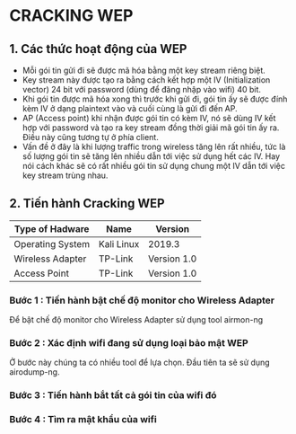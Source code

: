 # CRACKING WEP
## 1. Các thức hoạt động của WEP
- Mỗi gói tin gửi đi sẽ được mã hóa bằng một key stream riêng biệt.
- Key stream này được tạo ra bằng cách kết hợp một IV (Initialization vector) 24 bit với password (dùng để đăng nhập vào wifi) 40 bit.
- Khi gói tin được mã hóa xong thì trước khi gửi đi, gói tin ấy sẽ được đính kèm IV ở dạng plaintext vào và cuối cùng là gửi đi đến AP.
- AP (Access point) khi nhận được gói tin có kèm IV, nó sẽ dùng IV kết hợp với password và tạo ra key stream đồng thời giải mã gói tin ấy ra. Điều này cũng tương tự ở phía client.
- Vấn đề ở đây là khi lượng traffic trong wireless tăng lên rất nhiều, tức là số lượng gói tin sẽ tăng lên nhiều dẫn tới việc sử dụng hết các IV. Hay nói cách khác sẽ có rất nhiều gói tin sử dụng chung một IV dẫn tới việc key stream trùng nhau.
## 2. Tiến hành Cracking WEP

| Type of Hadware | Name | Version |
| --- | --- | --- |
| Operating System | Kali Linux | 2019.3 |
| Wireless Adapter | TP-Link| Version 1.0 |
| Access Point     | TP-Link| Version 1.0 |


### Bước 1 : Tiến hành bật chế độ monitor cho Wireless Adapter
Để bật chế độ monitor cho Wireless Adapter sử dụng tool airmon-ng
### Bước 2 : Xác định wifi đang sử dụng loại bảo mật WEP
Ở bước này chúng ta có nhiều tool để lựa chọn. Đầu tiên ta sẽ sử dụng airodump-ng.
### Bước 3 : Tiến hành bắt tất cả gói tin của wifi đó
### Bước 4 : Tìm ra mật khẩu của wifi
